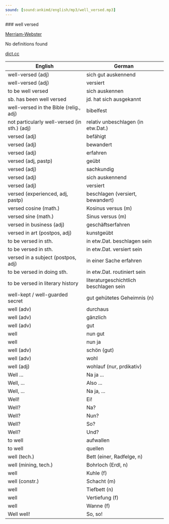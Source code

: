 ```yaml
---
sound: [sound:ankimd/english/mp3/well_versed.mp3]
---
```


\### well versed

[Merriam-Webster](https://www.merriam-webster.com/dictionary/well+versed)

No definitions found

[dict.cc](https://www.dict.cc/well+versed)

| English        | German       |
| -------------- | ------------ |
| well-versed (adj) | sich gut auskennend |
| well-versed (adj) | versiert |
| to be well versed | sich auskennen |
| sb. has been well versed | jd. hat sich ausgekannt |
| well-versed in the Bible (relig., adj) | bibelfest |
| not particularly well-versed (in sth.) (adj) | relativ unbeschlagen (in etw.Dat.) |
| versed (adj) | befähigt |
| versed (adj) | bewandert |
| versed (adj) | erfahren |
| versed (adj, pastp) | geübt |
| versed (adj) | sachkundig |
| versed (adj) | sich auskennend |
| versed (adj) | versiert |
| versed (experienced, adj, pastp) | beschlagen (versiert, bewandert) |
| versed cosine <vercosin> (math.) | Kosinus versus <coversin> (m) |
| versed sine <versin> (math.) | Sinus versus <versin> (m) |
| versed in business (adj) | geschäftserfahren |
| versed in art (postpos, adj) | kunstgeübt |
| to be versed in sth. | in etw.Dat. beschlagen sein |
| to be versed in sth. | in etw.Dat. versiert sein |
| versed in a subject (postpos, adj) | in einer Sache erfahren |
| to be versed in doing sth. | in etw.Dat. routiniert sein |
| to be versed in literary history | literaturgeschichtlich beschlagen sein |
| well-kept / well-guarded secret | gut gehütetes Geheimnis (n) |
| well (adv) | durchaus |
| well (adv) | gänzlich |
| well (adv) | gut |
| well | nun gut |
| well | nun ja |
| well (adv) | schön (gut) |
| well (adv) | wohl |
| well (adj) | wohlauf (nur, prdikativ) |
| Well ... | Na ja ... |
| Well, ... | Also ... |
| Well, ... | Na ja, ... |
| Well! | Ei! |
| Well? | Na? |
| Well? | Nun? |
| Well? | So? |
| Well? | Und? |
| to well | aufwallen |
| to well | quellen |
| well (tech.) | Bett (einer, Radfelge, n) |
| well (mining, tech.) | Bohrloch (Erdl, n) |
| well | Kuhle (f) |
| well (constr.) | Schacht (m) |
| well | Tiefbett (n) |
| well | Vertiefung (f) |
| well | Wanne (f) |
| Well well! | So, so! |
